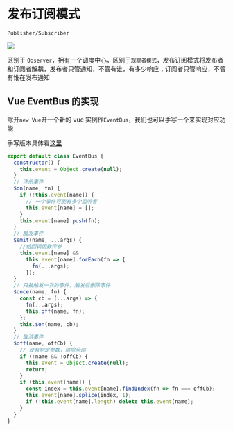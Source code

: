 # 发布订阅模式

`Publisher/Subscriber`

![](https://cdn.jsdelivr.net/gh/aaronkwong929/pictures/20210829152031.png)

区别于 `Observer`，拥有一个调度中心，区别于`观察者模式`，发布订阅模式将发布者和订阅者解耦，发布者只管通知，不管有谁，有多少响应；订阅者只管响应，不管有谁在发布通知

## Vue EventBus 的实现

除开`new Vue`开一个新的 vue 实例作`EventBus`，我们也可以手写一个来实现对应功能

手写版本具体看[这里](/practices/encapsulating-event-bus.md)

```js
export default class EventBus {
  constructor() {
    this.event = Object.create(null);
  }
  // 注册事件
  $on(name, fn) {
    if (!this.event[name]) {
      // 一个事件可能有多个监听者
      this.event[name] = [];
    }
    this.event[name].push(fn);
  }
  // 触发事件
  $emit(name, ...args) {
    //给回调函数传参
    this.event[name] &&
      this.event[name].forEach(fn => {
        fn(...args);
      });
  }
  // 只被触发一次的事件，触发后删除事件
  $once(name, fn) {
    const cb = (...args) => {
      fn(...args);
      this.off(name, fn);
    };
    this.$on(name, cb);
  }
  // 取消事件
  $off(name, offCb) {
    // 没有制定参数，清除全部
    if (!name && !offCb) {
      this.event = Object.create(null);
      return;
    }
    if (this.event[name]) {
      const index = this.event[name].findIndex(fn => fn === offCb);
      this.event[name].splice(index, 1);
      if (!this.event[name].length) delete this.event[name];
    }
  }
}
```
